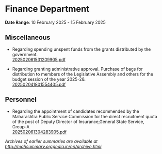 # Finance Department

**Date Range**: 10 February 2025 - 15 February 2025


## Miscellaneous
- Regarding spending unspent funds from the grants distributed by the government.\
  [202502061531209905.pdf](https://gr.maharashtra.gov.in/Site/Upload/Government%20Resolutions/English/202502061531209905.pdf)

- Regarding granting administrative approval. Purchase of bags for distribution to members of the Legislative Assembly and others for the budget session of the year 2025-26.\
  [202502041801554405.pdf](https://gr.maharashtra.gov.in/Site/Upload/Government%20Resolutions/English/202502041801554405.pdf)

## Personnel
- Regarding the appointment of candidates recommended by the Maharashtra Public Service Commission for the direct recruitment quota of the post of Deputy Director of Insurance,General State Service, Group-A\
  [202502061304283905.pdf](https://gr.maharashtra.gov.in/Site/Upload/Government%20Resolutions/English/202502061304283905.pdf)


*Archives of earlier summaries are available at http://mahsummary.orgpedia.in/en/archive.html*